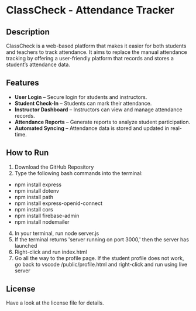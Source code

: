 # ClassCheck - Attendance Tracker 

## Description 
ClassCheck is a web-based platform that makes it easier for both students and teachers to track attendance. It aims to replace the manual attendance tracking by offering a user-friendly platform that records and stores a student’s attendance data.

## Features
- **User Login** – Secure login for students and instructors.
- **Student Check-In** – Students can mark their attendance.  
- **Instructor Dashboard** – Instructors can view and manage attendance records.  
- **Attendance Reports** – Generate reports to analyze student participation.  
- **Automated Syncing** – Attendance data is stored and updated in real-time.

## How to Run
1. Download the GitHub Repository
2. Type the following bash commands into the terminal:
- npm install express
- npm install dotenv
- npm install path
- npm install express-openid-connect
- npm install cors
- npm install firebase-admin
- npm install nodemailer
4. In your terminal, run node server.js
5. If the terminal returns 'server running on port 3000,' then the server has launched
6. Right-click and run index.html
7. Go all the way to the profile page. If the student profile does not work, go back to vscode /public/profile.html and right-click and run using live server


## License
Have a look at the license file for details. 
